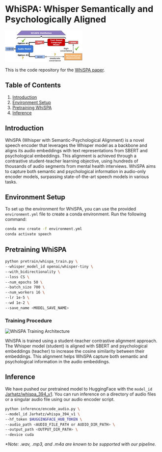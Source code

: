 # WhiSPA: Whisper Semantically and Psychologically Aligned

<img src="visuals/WhiSPA_Spirit_Figure.jpg" alt="WhiSPA Spirit Figure" width="50%"/>

This is the code repository for the [WhiSPA paper](https://aclanthology.org/2025.acl-long.1098.pdf).

## Table of Contents

1. [Introduction](#intro)
2. [Environment Setup](#env)
3. [Pretraining WhiSPA](#pretrain)
4. [Inference](#inference)

<a id="intro"></a>

## Introduction

WhiSPA (Whisper with Semantic-Psychological Alignment) is a novel speech encoder that leverages the Whisper model as a backbone and aligns its audio embeddings with text representations from SBERT and psychological embeddings. This alignment is achieved through a contrastive student-teacher learning objective, using hundreds of thousands of audio segments from mental health interviews. WhiSPA aims to capture both semantic and psychological information in audio-only encoder models, surpassing state-of-the-art speech models in various tasks.

<a id="env"></a>

## Environment Setup

To set up the environment for WhiSPA, you can use the provided `environment.yml` file to create a conda environment. Run the following command:

```bash
conda env create -f environment.yml
conda activate speech
```

<a id="pretrain"></a>

## Pretraining WhiSPA

```bash
python pretrain/whispa_train.py \
--whisper_model_id openai/whisper-tiny \
--with_bidirectionality \
--loss CS \
--num_epochs 50 \
--batch_size 700 \
--num_workers 16 \
--lr 1e-5 \
--wd 1e-2 \
--save_name <MODEL_SAVE_NAME>
```

### Training Procedure

![WhiSPA Training Architecture](visuals/WhiSPA_Training_Procedure.jpg)

WhiSPA is trained using a student-teacher contrastive alignment approach. The Whisper model (student) is aligned with SBERT and psychological embeddings (teacher) to increase the cosine similarity between their embeddings. This alignment helps WhiSPA capture both semantic and psychological information in the audio embeddings.

<a id="inference"></a>

## Inference

We have pushed our pretrained model to HuggingFace with the `model_id` [Jarhatz/whispa_394_v1](https://huggingface.co/Jarhatz/whispa_394_v1). You can run inference on a directory of audio files or a singular audio file using our audio encoder script.

```bash
python inference/encode_audio.py \
--model_id Jarhatz/whispa_394_v1 \
--hf_token $HUGGINGFACE_HUB_TOKEN \
--audio_path <AUDIO_FILE_PATH or AUDIO_DIR_PATH> \
--output_path <OUTPUT_DIR_PATH> \
--device cuda
```

_\*Note: .wav, .mp3, and .m4a are known to be supported with our pipeline._
